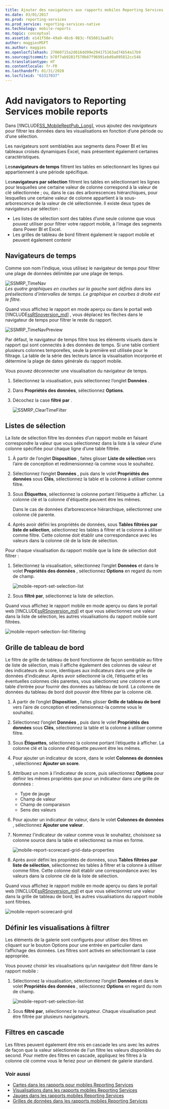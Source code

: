 ```yaml
---
title: Ajouter des navigateurs aux rapports mobiles Reporting Services | Microsoft Docs
ms.date: 03/01/2017
ms.prod: reporting-services
ms.prod_service: reporting-services-native
ms.technology: mobile-reports
ms.topic: conceptual
ms.assetid: e141f50e-49a9-46c6-983c-f656013aa07c
author: maggiesMSFT
ms.author: maggies
ms.openlocfilehash: 27060715a2d616dd99e294175163ad74b54a17b9
ms.sourcegitcommit: b78f7ab9281f570b87f96991ebd9a095812cc546
ms.translationtype: HT
ms.contentlocale: fr-FR
ms.lasthandoff: 01/31/2020
ms.locfileid: "63317037"
---
```

# <a name="add-navigators-to-reporting-services-mobile-reports"></a>Add navigators to Reporting Services mobile reports
Dans [!INCLUDE[SS_MobileReptPub_Long](../../includes/ss-mobilereptpub-long.md)], vous ajoutez des *navigateurs* pour filtrer les données dans les visualisations en fonction d’une période ou d’une sélection. 

Les navigateurs sont semblables aux segments dans Power BI et les tableaux croisés dynamiques Excel, mais présentent également certaines caractéristiques.

Les**navigateurs de temps** filtrent les tables en sélectionnant les lignes qui appartiennent à une période spécifique. 

Les**navigateurs par sélection** filtrent les tables en sélectionnant les lignes pour lesquelles une certaine valeur de colonne correspond à la valeur de clé sélectionnée ; ou, dans le cas des arborescences hiérarchiques, pour lesquelles une certaine valeur de colonne appartient à la sous-arborescence de la valeur de clé sélectionnée. Il existe deux types de navigateurs par sélection :
* Les listes de sélection sont des tables d’une seule colonne que vous pouvez utiliser pour filtrer votre rapport mobile, à l’image des segments dans Power BI et Excel.
* Les grilles de tableau de bord filtrent également le rapport mobile et peuvent également contenir 
  
## <a name="time-navigators"></a>Navigateurs de temps   
  
Comme son nom l’indique, vous utilisez le navigateur de temps pour filtrer une plage de données délimitée par une plage de temps.   
  
![SSMRP_TimeNav](../../reporting-services/mobile-reports/media/ssmrp-timenav.png)  
*Les quatre graphiques en courbes sur la gauche sont définis dans les présélections d’intervalles de temps. Le graphique en courbes à droite est le filtre.*  
  
Quand vous affichez le rapport en mode aperçu ou dans le portail web [!INCLUDE[ssRSnoversion_md](../../includes/ssrsnoversion-md.md)] , vous déplacez les flèches dans le navigateur de temps pour filtrer le reste du rapport.  
  
![SSMRP_TimeNavPreview](../../reporting-services/mobile-reports/media/ssmrp-timenavpreview.png)  
  
Par défaut, le navigateur de temps filtre tous les éléments visuels dans le rapport qui sont connectés à des données de temps. Si une table contient plusieurs colonnes temporelles, seule la première est utilisée pour le filtrage. La table de la série des lecteurs lance la visualisation incorporée et détermine la plage de dates générale du rapport mobile.  
  
Vous pouvez déconnecter une visualisation du navigateur de temps.   
1. Sélectionnez la visualisation, puis sélectionnez l’onglet **Données** .  
2. Dans **Propriétés des données**, sélectionnez **Options**.  
3. Décochez la case **filtré par** .  
  
   ![SSMRP_ClearTimeFilter](../../reporting-services/mobile-reports/media/ssmrp-cleartimefilter.png)  
  
## <a name="selection-lists"></a>Listes de sélection   
  
La liste de sélection filtre les données d’un rapport mobile en faisant correspondre la valeur que vous sélectionnez dans la liste à la valeur d’une colonne spécifiée pour chaque ligne d’une table filtrée. 

1. À partir de l’onglet **Disposition** , faites glisser **Liste de sélection** vers l’aire de conception et redimensionnez-la comme vous le souhaitez.

2. Sélectionnez l’onglet **Données** , puis dans le volet **Propriétés des données** sous **Clés**, sélectionnez la table et la colonne à utiliser comme filtre. 

3. Sous **Étiquettes**, sélectionnez la colonne portant l’étiquette à afficher. La colonne clé et la colonne d'étiquette peuvent être les mêmes.  
  
   Dans le cas de données d’arborescence hiérarchique, sélectionnez une colonne clé parente.  
  
4. Après avoir défini les propriétés de données, sous **Tables filtrées par liste de sélection**, sélectionnez les tables à filtrer et la colonne à utiliser comme filtre. Cette colonne doit établir une correspondance avec les valeurs dans la colonne clé de la liste de sélection. 

Pour chaque visualisation du rapport mobile que la liste de sélection doit filtrer :

1. Sélectionnez la visualisation, sélectionnez l’onglet **Données** et dans le volet **Propriétés des données** , sélectionnez **Options** en regard du nom de champ.

   ![mobile-report-set-selection-list](../../reporting-services/mobile-reports/media/mobile-report-set-selection-list.png)

2. Sous **filtré par**, sélectionnez la liste de sélection.

Quand vous affichez le rapport mobile en mode aperçu ou dans le portail web [!INCLUDE[ssRSnoversion_md](../../includes/ssrsnoversion-md.md)] et que vous sélectionnez une valeur dans la liste de sélection, les autres visualisations du rapport mobile sont filtrées.

![mobile-report-selection-list-filtering](../../reporting-services/mobile-reports/media/mobile-report-selection-list-filtering.png) 
     
## <a name="scorecard-grid"></a>Grille de tableau de bord  
  
Le filtre de grille de tableau de bord fonctionne de façon semblable au filtre de liste de sélection, mais il affiche également des colonnes de valeur et des indicateurs de score, identiques aux indicateurs dans une grille de données d’indicateur. Après avoir sélectionné la clé, l’étiquette et les éventuelles colonnes clés parentes, vous sélectionnez une colonne et une table d’entrée pour fournir des données au tableau de bord. La colonne de données du tableau de bord doit pouvoir être filtrée par la colonne clé.  

1. À partir de l’onglet **Disposition** , faites glisser **Grille de tableau de bord** vers l’aire de conception et redimensionnez-la comme vous le souhaitez.

2. Sélectionnez l’onglet **Données** , puis dans le volet **Propriétés des données** sous **Clés**, sélectionnez la table et la colonne à utiliser comme filtre. 

3. Sous **Étiquettes**, sélectionnez la colonne portant l’étiquette à afficher. La colonne clé et la colonne d'étiquette peuvent être les mêmes.  
  
4. Pour ajouter un indicateur de score, dans le volet **Colonnes de données** , sélectionnez **Ajouter un score**.   
  
5. Attribuez un nom à l’indicateur de score, puis sélectionnez **Options** pour définir les mêmes propriétés que pour un indicateur dans une grille de données :  
  
   * Type de jauge
   * Champ de valeur
   * Champ de comparaison
   * Sens des valeurs
  
6. Pour ajouter un indicateur de valeur, dans le volet **Colonnes de données** , sélectionnez **Ajouter une valeur**.

7. Nommez l'indicateur de valeur comme vous le souhaitez, choisissez sa colonne source dans la table et sélectionnez sa mise en forme.  

   ![mobile-report-scorecard-grid-data-properties](../../reporting-services/mobile-reports/media/mobile-report-scorecard-grid-data-properties.png)

8. Après avoir défini les propriétés de données, sous **Tables filtrées par liste de sélection**, sélectionnez les tables à filtrer et la colonne à utiliser comme filtre. Cette colonne doit établir une correspondance avec les valeurs dans la colonne clé de la liste de sélection. 

Quand vous affichez le rapport mobile en mode aperçu ou dans le portail web [!INCLUDE[ssRSnoversion_md](../../includes/ssrsnoversion-md.md)] et que vous sélectionnez une valeur dans la grille de tableau de bord, les autres visualisations du rapport mobile sont filtrées.

![mobile-report-scorecard-grid](../../reporting-services/mobile-reports/media/mobile-report-scorecard-grid.png)
    
## <a name="set-which-visualizations-are-filtered"></a>Définir les visualisations à filtrer  
  
Les éléments de la galerie sont configurés pour utiliser des filtres en cliquant sur le bouton Options pour une entrée en particulier dans l’affichage des données. Les filtres sont activés en sélectionnant la case appropriée.  

Vous pouvez choisir les visualisations qu’un navigateur doit filtrer dans le rapport mobile :

1. Sélectionnez la visualisation, sélectionnez l’onglet **Données** et dans le volet **Propriétés des données** , sélectionnez **Options** en regard du nom de champ.

   ![mobile-report-set-selection-list](../../reporting-services/mobile-reports/media/mobile-report-set-selection-list.png)

2. Sous **filtré par**, sélectionnez le navigateur. Chaque visualisation peut être filtrée par plusieurs navigateurs.
  
## <a name="cascading-filters"></a>Filtres en cascade   
  
Les filtres peuvent également être mis en cascade les uns avec les autres de façon que la valeur sélectionnée de l'un filtre les valeurs disponibles du second. Pour mettre des filtres en cascade, appliquez les filtres à la colonne clé comme vous le feriez pour un élément de galerie standard.  

### <a name="see-also"></a>Voir aussi 
  
* [Cartes dans les rapports pour mobiles Reporting Services](../../reporting-services/mobile-reports/maps-in-reporting-services-mobile-reports.md)
* [Visualisations dans les rapports mobiles Reporting Services](../../reporting-services/mobile-reports/add-visualizations-to-reporting-services-mobile-reports.md)
* [Jauges dans les rapports mobiles Reporting Services](../../reporting-services/mobile-reports/add-gauges-to-mobile-reports-reporting-services.md)
* [Grilles de données dans les rapports mobiles Reporting Services](../../reporting-services/mobile-reports/add-data-grids-to-mobile-reports-reporting-services.md)  
